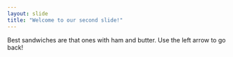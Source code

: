 ```yaml
---
layout: slide
title: "Welcome to our second slide!"
---
```

Best sandwiches are that ones with ham and butter. 
Use the left arrow to go back!